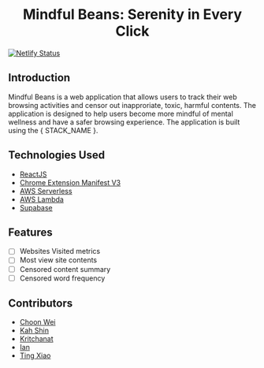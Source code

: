 
<h1 align="center">Mindful Beans: Serenity in Every Click</h1>

[![Netlify Status](https://api.netlify.com/api/v1/badges/fe57b83f-1dbb-4c06-b1e3-4d549aaea540/deploy-status)](https://app.netlify.com/sites/mindful-beans/deploys)

## Introduction 

Mindful Beans is a web application that allows users to track their web browsing activities and censor out inapproriate, toxic, harmful contents. The application is designed to help users become more mindful of mental wellness and have a safer browsing experience. The application is built using the { STACK_NAME }.

## Technologies Used
- [ReactJS](https://reactjs.org/)
- [Chrome Extension Manifest V3](https://developer.chrome.com/docs/extensions/mv3/intro/mv3-overview/)
- [AWS Serverless](https://aws.amazon.com/serverless/)
- [AWS Lambda](https://aws.amazon.com/lambda/)
- [Supabase](https://supabase.io/)


## Features
- [ ] Websites Visited metrics
- [ ] Most view site contents
- [ ] Censored content summary
- [ ] Censored word frequency

## Contributors
- [Choon Wei](www.github.com/choonwei0214)
- [Kah Shin](www.github.com/angks)
- [Kritchanat](www.github.com/kritp03)
- [Ian](https://www.linkedin.com/in/ianchua0204/)
- [Ting Xiao](https://github.com/tingxiao88)


